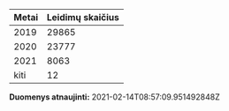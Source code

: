 | Metai | Leidimų skaičius |
|-------| ---------------- |
| 2019 | 29865 |
| 2020 | 23777 |
| 2021 | 8063 |
| kiti | 12 |

**Duomenys atnaujinti:** 2021-02-14T08:57:09.951492848Z